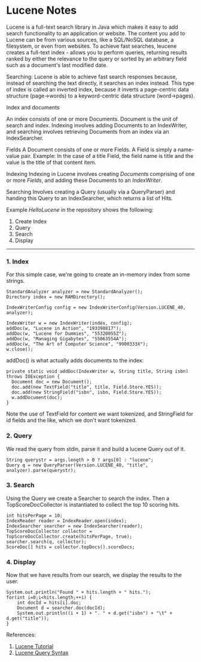 # Lucene Notes  

Lucene is a full-text search library in Java which makes it easy to add search functionality to an application or website.
The content you add to Lucene can be from various sources, like a SQL/NoSQL database, a filesystem, or even from websites.
To achieve fast searches, leucene creates a full-text index - allows you to perform queries, returning results ranked by either the relevance to the query or sorted by an arbitrary field such as a document's last modified date.  

Searching: Lucene is able to achieve fast search responses because, instead of searching the text directly, it searches an index instead.
This type of index is called an inverted index, because it inverts a page-centric data structure (page->words) to a keyword-centric data structure (word->pages).

Index and documents 

An index consists of one or more Documents.  Document is the unit of search and index.
Indexing involves adding Documents to an IndexWriter, and searching involves retrieving Documents from an index via an IndexSearcher.

Fields
A Document consists of one or more Fields. A Field is simply a name-value pair. Example: In the case of a title Field, the field name is title and the value is the title of that content item.

Indexing 
Indexing in Lucene involves creating _Documents_ comprising of one or more _Fields_, and adding these Documents to an _IndexWriter_.

Searching 
Involves creating a Query (usually via a QueryParser) and handing this Query to an IndexSearcher, which returns a list of Hits.



Example _HelloLucene_ in the repository shows the following: 

1. Create Index 
2. Query 
3. Search 
4. Display 

*** 

### 1. Index

For this simple case, we're going to create an in-memory index from some strings.

	StandardAnalyzer analyzer = new StandardAnalyzer();
	Directory index = new RAMDirectory();

	IndexWriterConfig config = new IndexWriterConfig(Version.LUCENE_40, analyzer);

	IndexWriter w = new IndexWriter(index, config);
	addDoc(w, "Lucene in Action", "193398817");
	addDoc(w, "Lucene for Dummies", "55320055Z");
	addDoc(w, "Managing Gigabytes", "55063554A");
	addDoc(w, "The Art of Computer Science", "9900333X");
	w.close();

addDoc() is what actually adds documents to the index:

	private static void addDoc(IndexWriter w, String title, String isbn) throws IOException {
	  Document doc = new Document();
	  doc.add(new TextField("title", title, Field.Store.YES));
	  doc.add(new StringField("isbn", isbn, Field.Store.YES));
	  w.addDocument(doc);
	}

Note the use of TextField for content we want tokenized, and StringField for id fields and the like, which we don't want tokenized.

### 2. Query
We read the query from stdin, parse it and build a lucene Query out of it.

	String querystr = args.length > 0 ? args[0] : "lucene";
	Query q = new QueryParser(Version.LUCENE_40, "title", analyzer).parse(querystr);
 
### 3. Search
Using the Query we create a Searcher to search the index. Then a TopScoreDocCollector is instantiated to collect the top 10 scoring hits.

	int hitsPerPage = 10;
	IndexReader reader = IndexReader.open(index);
	IndexSearcher searcher = new IndexSearcher(reader);
	TopScoreDocCollector collector = TopScoreDocCollector.create(hitsPerPage, true);
	searcher.search(q, collector);
	ScoreDoc[] hits = collector.topDocs().scoreDocs;
 
### 4. Display
Now that we have results from our search, we display the results to the user.

	System.out.println("Found " + hits.length + " hits.");
	for(int i=0;i<hits.length;++i) {
	    int docId = hits[i].doc;
	    Document d = searcher.doc(docId);
	    System.out.println((i + 1) + ". " + d.get("isbn") + "\t" + d.get("title"));
	}
 



References: 

1. [Lucene Tutorial](http://www.lucenetutorial.com/basic-concepts.html)
2. [Lucene Query Syntax](http://www.lucenetutorial.com/lucene-query-syntax.html)


